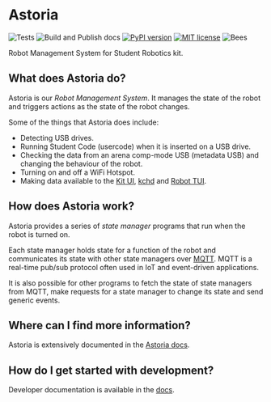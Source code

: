 # Astoria

![Tests](https://github.com/srobo/astoria/workflows/Tests/badge.svg)
![Build and Publish docs](https://github.com/srobo/astoria/workflows/Build%20and%20Publish%20docs/badge.svg)
[![PyPI version](https://badge.fury.io/py/astoria.svg)](https://badge.fury.io/py/astoria)
[![MIT license](https://img.shields.io/badge/license-MIT-brightgreen.svg?style=flat)](https://opensource.org/licenses/MIT)
![Bees](https://img.shields.io/badge/bees-110%25-yellow.svg)

Robot Management System for Student Robotics kit.

## What does Astoria do?

Astoria is our _Robot Management System_. It manages the state of the robot and triggers actions as the state of the robot changes.

Some of the things that Astoria does include:

* Detecting USB drives.
* Running Student Code (usercode) when it is inserted on a USB drive.
* Checking the data from an arena comp-mode USB (metadata USB) and changing the behaviour of the robot.
* Turning on and off a WiFi Hotspot.
* Making data available to the [Kit UI](https://github.com/srobo/kit-ui), [kchd](https://github.com/srobo/kchd) and [Robot TUI](https://github.com/srobo/rtui).

## How does Astoria work?

Astoria provides a series of _state manager_ programs that run when the robot is turned on.

Each state manager holds state for a function of the robot and communicates its state with other state managers over [MQTT](https://en.wikipedia.org/wiki/MQTT). MQTT is a real-time pub/sub protocol often used in IoT and event-driven applications.

It is also possible for other programs to fetch the state of state managers from MQTT, make requests for a state manager to change its state and send generic events.

## Where can I find more information?

Astoria is extensively documented in the [Astoria docs](https://srobo.github.io/astoria/).

## How do I get started with development?

Developer documentation is available in the [docs](https://srobo.github.io/astoria/development/).